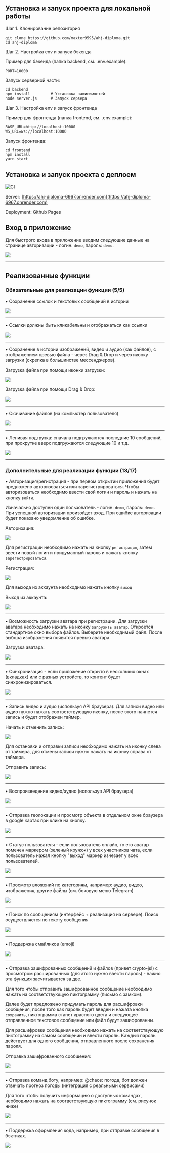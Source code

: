 ## Установка и запуск проекта для локальной работы

Шаг 1. Клонирование репозитория

```
git clone https://github.com/maxter9595/ahj-diploma.git
cd ahj-diploma
```

Шаг 2. Настройка env и запуск бэкенда

Пример для бэкенда (папка backend, см. .env.example):

```
PORT=10000
```

Запуск серверной части:

```
cd backend
npm install         # Установка зависимостей
node server.js      # Запуск сервера
```

Шаг 3. Настройка env и запуск фронтенда

Пример для фронтенда (папка frontend, см. .env.example):

```
BASE_URL=http://localhost:10000
WS_URL=ws://localhost:10000
```

Запуск фронтенда:

```
cd frontend
npm install
yarn start
```

## Установка и запуск проекта с деплоем

![CI](https://github.com/maxter9595/ahj-diploma/actions/workflows/web.yml/badge.svg)

Server: [https://ahj-diploma-6967.onrender.com](https://ahj-diploma-6967.onrender.com)

Deployment: Github Pages


## Вход в приложение

Для быстрого входа в приложение вводим следующие данные на странице авторизации - логин: `demo`, пароль: `demo`.

![](./readme-images/motions/login-enter.gif)

---

## Реализованные функции

### Обязательные для реализации функции (5/5)

• Сохранение ссылок и текстовых сообщений в истории

![](./readme-images/motions/text-save.gif)

---

• Ссылки должны быть кликабельны и отображаться как ссылки

![](./readme-images/motions/link-highlighter.gif)

---

• Сохранение в истории изображений, видео и аудио (как файлов), с отображением превью файла - через Drag & Drop и через иконку загрузки (скрепка в большинстве мессенджеров). 

Загрузка файла при помощи иконки загрузки:

![](./readme-images/motions/media-save-1.gif)


Загрузка файла при помощи Drag & Drop:

![](./readme-images/motions/media-save-2.gif)

---

• Скачивание файлов (на компьютер пользователя)

![](./readme-images/motions/download-button.gif)

---
• Ленивая подгрузка: сначала подгружаются последние 10 сообщений, при прокрутке вверх подгружаются следующие 10 и т.д.

![](./readme-images/motions/lazy-loading.gif)

---

### Дополнительные для реализации функции (13/17)

• Авторизация/регистрация - при первом открытии приложения будет предложено авторизоваться или зарегистрироваться. Чтобы авторизоваться необходимо ввести свой логин и пароль и нажать на кнопку `войти`. 

Изначально доступен один пользователь - логин: `demo`, пароль: `demo`. При успешной авторизации произойдет вход. При ошибке авторизации будет показано уведомление об ошибке. 

Авторизация:

![](./readme-images/motions/auth.gif)

Для регистрации необходимо нажать на кнопку `регистрация`, затем ввести новый логин и придуманный пароль и нажать кнопку `зарегестрироваться`. 

Регистрация:

![](./readme-images/motions/register-1.gif)

Для выхода из аккаунта необходимо нажать кнопку `выход`

Выход из аккаунта:

![](./readme-images/motions/logout.gif)

---

• Возможность загрузки аватара при регистрации. Для загрузки аватара необходимо нажать на иконку `загрузить аватар`. Откроется стандартное окно выбора файлов. Выберите необходимый файл. После выбора изображения появится превью аватара.

Загрузка аватара:

![](./readme-images/motions/register-2.gif)

---

• Синхронизация - если приложение открыто в нескольких окнах (вкладках) или с разных устройств, то контент будет синхронизироваться.

![](./readme-images/motions/sinhronization.gif)

---

• Запись видео и аудио (используя API браузера). Для записи видео или аудио нужно нажать соответствующую иконку, после этого начнется запись и будет отображен таймер. 

Начать и отменить запись:

![](./readme-images/motions/record.gif)

Для остановки и отправки записи необходимо нажать на иконку слева от таймера, для отмены записи нужно нажать на иконку справа от таймера.

Отправить запись:

![](./readme-images/motions/send-record.gif)

---

• Воспроизведение видео/аудио (используя API браузера)

![](./readme-images/motions/play-video.gif)

---

• Отправка геолокации и просмотр объекта в отдельном окне браузера в google картах при клике на кнопку.

![](./readme-images/motions/geolocation.gif)

---

• Статус пользователя - если пользователь онлайн, то его аватар помечен маркером (зеленый кружок) у всех участников чата, если пользователь нажал кнопку "выход" маркер изчезает у всех пользователей.

![](./readme-images/motions/status.gif)

---

• Просмотр вложений по категориям, например: аудио, видео, изображения, другие файлы (см. боковую меню Telegram)

![](./readme-images/motions/atachments.gif)

---

• Поиск по сообщениям (интерфейс + реализация на сервере). Поиск осуществляется по тексту сообщения

![](./readme-images/motions/search-message.gif)

---

• Поддержка смайликов (emoji)

![](./readme-images/motions/emoji.gif)

---

• Отправка зашифрованных сообщений и файлов (привет crypto-js!) с просмотром расшированных (для этого нужно ввести пароль) - важно эта функция засчитывается за две.

Для того чтобы отправить зашифрованное сообщение необходимо нажать на соответствующую пиктограмму (письмо с замком).

Далее будет предложено придумать пароль для расшифровки сообщения, после того как пароль будет введен и нажата кнопка `сохранить`, пиктограмма станет красного цвета и следующее отправленное текстовое сообщение или файл будут зашифрованны. 

Для расшифровки сообщения необходимо нажать на соответствующую пиктограмму на самом сообщении и ввести пароль. Каждый пароль действует для одного сообщения, отправленного после сохранения пароля. 

Отправка зашифрованного сообщения:

![](./readme-images/motions/encrypt-message.gif)

---

• Отправка команд боту, например: @chaos: погода, бот должен отвечать прогноз погоды (интеграция с реальными сервисами)

Для того чтобы получить информацию о доступных командах, необходимо нажать на соответствующую пиктограмму (см. рисунок ниже)

![](./readme-images/motions/command-info.gif)

---

• Поддержка оформления кода, например, при отправке сообщения в бэктиках. 

![](./readme-images/motions/code-design.gif)
